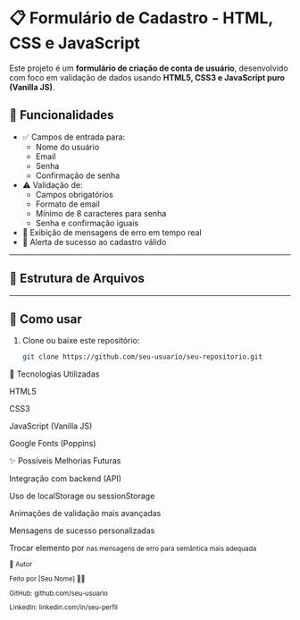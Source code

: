 # 📋 Formulário de Cadastro - HTML, CSS e JavaScript

Este projeto é um **formulário de criação de conta de usuário**, desenvolvido com foco em validação de dados usando **HTML5, CSS3 e JavaScript puro (Vanilla JS)**.

## 🧪 Funcionalidades

- ✅ Campos de entrada para:
  - Nome do usuário
  - Email
  - Senha
  - Confirmação de senha
- ⚠️ Validação de:
  - Campos obrigatórios
  - Formato de email
  - Mínimo de 8 caracteres para senha
  - Senha e confirmação iguais
- 🧾 Exibição de mensagens de erro em tempo real
- 🎉 Alerta de sucesso ao cadastro válido

---

## 📁 Estrutura de Arquivos


---

## 🚀 Como usar

1. Clone ou baixe este repositório:
   ```bash
   git clone https://github.com/seu-usuario/seu-repositorio.git
🎨 Tecnologias Utilizadas

HTML5

CSS3

JavaScript (Vanilla JS)

Google Fonts (Poppins)

✨ Possíveis Melhorias Futuras

Integração com backend (API)

Uso de localStorage ou sessionStorage

Animações de validação mais avançadas

Mensagens de sucesso personalizadas

Trocar elemento <a> por <small> nas mensagens de erro para semântica mais adequada

🧠 Autor

Feito por [Seu Nome] 👨‍💻

GitHub: github.com/seu-usuario

LinkedIn: linkedin.com/in/seu-perfil

